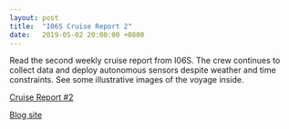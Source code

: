```yaml
---
layout: post
title:  "I06S Cruise Report 2"
date:   2019-05-02 20:00:00 +0800
---
```

<style>
img + em {
 text-align: justify;
 display: block;
 padding-left: 2em;
 padding-right: 2em;
}
</style>
Read the second weekly cruise report from I06S. The crew continues to collect data and deploy autonomous sensors despite weather and time constraints. See some illustrative images of the voyage inside.

[Cruise Report #2](https://usgoship.ucsd.edu/files/reports/2019_i06s/I6S_Report02.pdf)

[Blog site](https://usgoship-i06s2019.blogspot.com/)

<!--more-->

